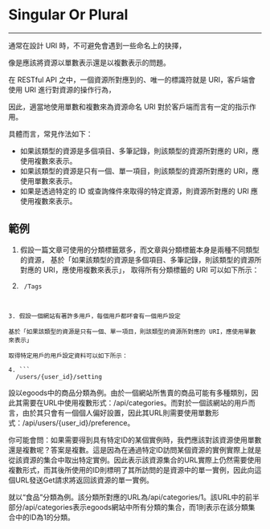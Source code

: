 # Singular Or Plural

---

通常在設計 URI 時，不可避免會遇到一些命名上的抉擇，

像是應該將資源以單數表示還是以複數表示的問題。

在 RESTful API 之中，一個資源所對應到的、唯一的標識符就是 URI，客戶端會使用 URI 進行對資源的操作行為，

因此，適當地使用單數和複數來為資源命名 URI 對於客戶端而言有一定的指示作用。

具體而言，常見作法如下：

* 如果該類型的資源是多個項目、多筆記錄，則該類型的資源所對應的 URI，應使用複數來表示。
* 如果該類型的資源是只有一個、單一項目，則該類型的資源所對應的 URI，應使用單數來表示。
* 如果是透過特定的 ID 或查詢條件來取得的特定資源，則資源所對應的 URI 應使用複數來表示。

## 範例

1. 假設一篇文章可使用的分類標籤眾多，而文章與分類標籤本身是兩種不同類型的資源，
  基於「如果該類型的資源是多個項目、多筆記錄，則該類型的資源所對應的 URI，應使用複數來表示」，
  取得所有分類標籤的 URI 可以如下所示：

2. ```
    /Tags
  ```


3. 假設一個網站有著許多用戶，每個用戶都吥會有一個用戶設定

  基於「如果該類型的資源是只有一個、單一項目，則該類型的資源所對應的 URI，應使用單數來表示」

  取得特定用戶的用戶設定資料可以如下所示：

4. ```
    /users/{user_id}/setting
  ```


設以egoods中的商品分類為例。由於一個網站所售賣的商品可能有多種類別，因此其需要在URL中使用複數形式：\/api\/categories。而對於一個該網站的用戶而言，由於其只會有一個個人偏好設置，因此其URL則需要使用單數形式：\/api\/users\/{user\_id}\/preference。

你可能會問：如果需要得到具有特定ID的某個實例時，我們應該對該資源使用單數還是複數呢？答案是複數。這是因為在通過特定ID訪問某個資源的實例實際上就是從該資源的集合中取出特定實例。因此表示該資源集合的URL實際上仍然需要使用複數形式，而其後所使用的ID則標明了其所訪問的是資源中的單一實例，因此向這個URL發送Get請求將返回該資源的單一實例。

就以“食品”分類為例。該分類所對應的URL為\/api\/categories\/1。該URL中的前半部分\/api\/categories表示egoods網站中所有分類的集合，而1則表示在該分類集合中的ID為1的分類。

